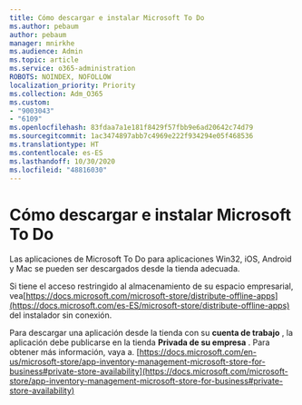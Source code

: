 ```yaml
---
title: Cómo descargar e instalar Microsoft To Do
ms.author: pebaum
author: pebaum
manager: mnirkhe
ms.audience: Admin
ms.topic: article
ms.service: o365-administration
ROBOTS: NOINDEX, NOFOLLOW
localization_priority: Priority
ms.collection: Adm_O365
ms.custom:
- "9003043"
- "6109"
ms.openlocfilehash: 83fdaa7a1e181f8429f57fbb9e6ad20642c74d79
ms.sourcegitcommit: 1ac3474897abb7c4969e222f934294e05f468536
ms.translationtype: HT
ms.contentlocale: es-ES
ms.lasthandoff: 10/30/2020
ms.locfileid: "48816030"
---
```

# <a name="how-to-download-and-install-microsoft-to-do"></a>Cómo descargar e instalar Microsoft To Do

Las aplicaciones de Microsoft To Do para aplicaciones Win32, iOS, Android y Mac se pueden ser descargados desde la tienda adecuada.

Si tiene el acceso restringido al almacenamiento de su espacio empresarial, vea[https://docs.microsoft.com/microsoft-store/distribute-offline-apps](https://docs.microsoft.com/es-ES/microsoft-store/distribute-offline-apps) del instalador sin conexión.

Para descargar una aplicación desde la tienda con su **cuenta de trabajo** , la aplicación debe publicarse en la tienda **Privada de su empresa** . Para obtener más información, vaya a. [https://docs.microsoft.com/en-us/microsoft-store/app-inventory-management-microsoft-store-for-business#private-store-availability](https://docs.microsoft.com/microsoft-store/app-inventory-management-microsoft-store-for-business#private-store-availability)